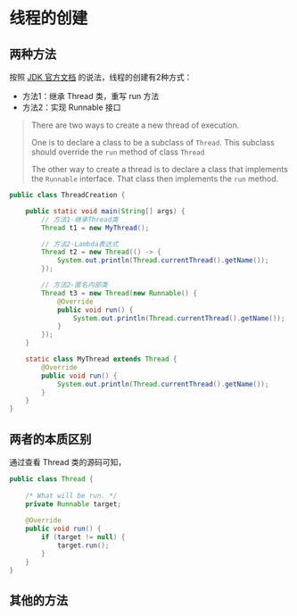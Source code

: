 # 线程的创建

## 两种方法

按照 [JDK 官方文档](https://docs.oracle.com/en/java/javase/17/docs/api/java.base/java/lang/Thread.html) 的说法，线程的创建有2种方式：
- 方法1：继承 Thread 类，重写 run 方法
- 方法2：实现 Runnable 接口
> There are two ways to create a new thread of execution. 
>
> One is to declare a class to be a subclass of `Thread`. This subclass should override the `run` method of class `Thread`
>
> The other way to create a thread is to declare a class that implements the `Runnable` interface. That class then implements the `run` method. 

```java
public class ThreadCreation {

    public static void main(String[] args) {
        // 方法1-继承Thread类
        Thread t1 = new MyThread();

        // 方法2-Lambda表达式
        Thread t2 = new Thread(() -> {
            System.out.println(Thread.currentThread().getName());
        });

        // 方法2-匿名内部类
        Thread t3 = new Thread(new Runnable() {
            @Override
            public void run() {
                System.out.println(Thread.currentThread().getName());
            }
        });
    }

    static class MyThread extends Thread {
        @Override
        public void run() {
            System.out.println(Thread.currentThread().getName());
        }
    }
}
```

## 两者的本质区别

通过查看 Thread 类的源码可知，

```java
public class Thread {
    
    /* What will be run. */
    private Runnable target;
    
    @Override
    public void run() {
	    if (target != null) {
            target.run();
        }   
    }   
}
```

## 其他的方法

